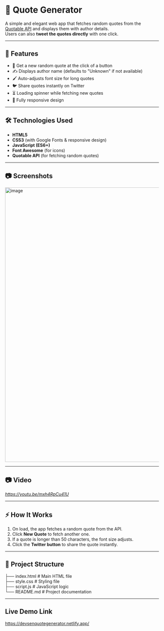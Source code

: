 # 📖 Quote Generator

A simple and elegant web app that fetches random quotes from the [Quotable API](https://api.quotable.io) and displays them with author details.  
Users can also **tweet the quotes directly** with one click.  

---

## 🚀 Features
- 🎲 Get a new random quote at the click of a button  
- ✍️ Displays author name (defaults to "Unknown" if not available)  
- 🖌️ Auto-adjusts font size for long quotes  
- 🐦 Share quotes instantly on Twitter  
- ⏳ Loading spinner while fetching new quotes  
- 📱 Fully responsive design  

---

## 🛠️ Technologies Used
- **HTML5**  
- **CSS3** (with Google Fonts & responsive design)  
- **JavaScript (ES6+)**  
- **Font Awesome** (for icons)  
- **Quotable API** (for fetching random quotes)  

---

## 📷 Screenshots
<img width="1440" height="900" alt="image" src="https://github.com/user-attachments/assets/6c4d97e2-66d9-4a86-9ae1-abbb367adbd8" />


---

## 📷 Video
<i>https://youtu.be/mxh4RpCu41U</i>



---

## ⚡ How It Works
1. On load, the app fetches a random quote from the API.  
2. Click **New Quote** to fetch another one.  
3. If a quote is longer than 50 characters, the font size adjusts.  
4. Click the **Twitter button** to share the quote instantly.  

---

## 📂 Project Structure
├── index.html # Main HTML file<br>
├── style.css # Styling file<br>
├── script.js # JavaScript logic<br>
└── README.md # Project documentation<br>

---

## Live Demo Link
https://devsenquotegenerator.netlify.app/
